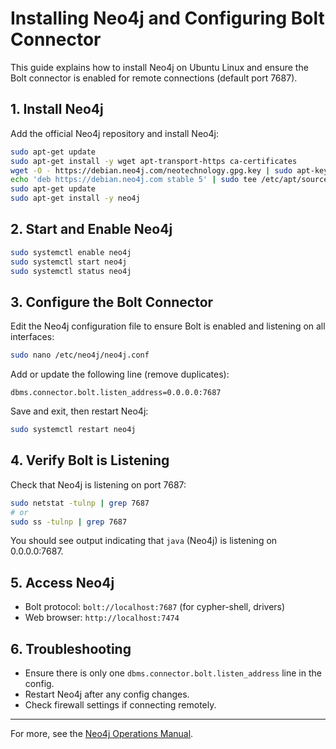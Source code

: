 # Installing Neo4j and Configuring Bolt Connector

This guide explains how to install Neo4j on Ubuntu Linux and ensure the Bolt connector is enabled for remote connections (default port 7687).

## 1. Install Neo4j

Add the official Neo4j repository and install Neo4j:

```bash
sudo apt-get update
sudo apt-get install -y wget apt-transport-https ca-certificates
wget -O - https://debian.neo4j.com/neotechnology.gpg.key | sudo apt-key add -
echo 'deb https://debian.neo4j.com stable 5' | sudo tee /etc/apt/sources.list.d/neo4j.list
sudo apt-get update
sudo apt-get install -y neo4j
```

## 2. Start and Enable Neo4j

```bash
sudo systemctl enable neo4j
sudo systemctl start neo4j
sudo systemctl status neo4j
```

## 3. Configure the Bolt Connector

Edit the Neo4j configuration file to ensure Bolt is enabled and listening on all interfaces:

```bash
sudo nano /etc/neo4j/neo4j.conf
```

Add or update the following line (remove duplicates):

```
dbms.connector.bolt.listen_address=0.0.0.0:7687
```

Save and exit, then restart Neo4j:

```bash
sudo systemctl restart neo4j
```

## 4. Verify Bolt is Listening

Check that Neo4j is listening on port 7687:

```bash
sudo netstat -tulnp | grep 7687
# or
sudo ss -tulnp | grep 7687
```

You should see output indicating that `java` (Neo4j) is listening on 0.0.0.0:7687.

## 5. Access Neo4j

- Bolt protocol: `bolt://localhost:7687` (for cypher-shell, drivers)
- Web browser: `http://localhost:7474`

## 6. Troubleshooting

- Ensure there is only one `dbms.connector.bolt.listen_address` line in the config.
- Restart Neo4j after any config changes.
- Check firewall settings if connecting remotely.

---

For more, see the [Neo4j Operations Manual](https://neo4j.com/docs/operations-manual/current/).
